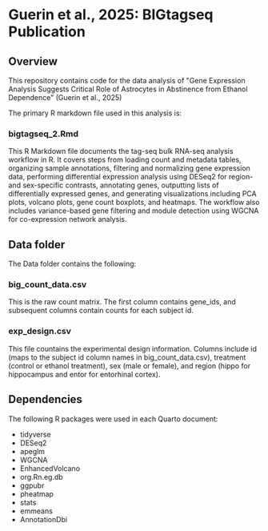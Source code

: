 # Guerin et al., 2025: BIGtagseq Publication
## Overview
This repository contains code for the data analysis of "Gene Expression Analysis Suggests Critical Role of Astrocytes in Abstinence from Ethanol Dependence" (Guerin et al., 2025)

The primary R markdown file used in this analysis is: 

### bigtagseq_2.Rmd

This R Markdown file documents the tag-seq bulk RNA-seq analysis workflow in R. It covers steps from loading count and metadata tables, organizing sample annotations, filtering and normalizing gene expression data, performing differential expression analysis using DESeq2 for region- and sex-specific contrasts, annotating genes, outputting lists of differentially expressed genes, and generating visualizations including PCA plots, volcano plots, gene count boxplots, and heatmaps. The workflow also includes variance-based gene filtering and module detection using WGCNA for co-expression network analysis.

## Data folder

The Data folder contains the following: 

### big_count_data.csv

This is the raw count matrix. The first column contains gene_ids, and subsequent columns contain counts for each subject id. 

### exp_design.csv

This file countains the experimental design information. Columns include id (maps to the subject id column names in big_count_data.csv), treatment (control or ethanol treatment), sex (male or female), and region (hippo for hippocampus and entor for entorhinal cortex). 

## Dependencies 
The following R packages were used in each Quarto document: 
- tidyverse
- DESeq2
- apeglm
- WGCNA
- EnhancedVolcano
- org.Rn.eg.db
- ggpubr
- pheatmap
- stats
- emmeans
- AnnotationDbi
